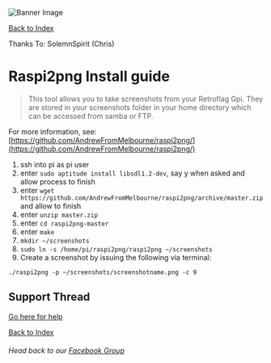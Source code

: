 ![Banner Image](https://sinisterspatula.github.io/RetroflagGpiGuides/images/GuidesBanner.png)

[Back to Index](https://sinisterspatula.github.io/RetroflagGpiGuides/)

Thanks To: SolemnSpirit (Chris)


# Raspi2png Install guide

> This tool allows you to take screenshots from your Retroflag Gpi.  They are stored in your screenshots folder in your home directory which can be accessed from samba or FTP.

For more information, see: [https://github.com/AndrewFromMelbourne/raspi2png/](https://github.com/AndrewFromMelbourne/raspi2png/)

1. ssh into pi as pi user
1. enter `sudo aptitude install libsdl1.2-dev`, say y when asked and allow process to finish
1. enter `wget https://github.com/AndrewFromMelbourne/raspi2png/archive/master.zip` and allow to finish
1. enter `unzip master.zip`
1. enter `cd raspi2png-master`
1. enter `make`
1. `mkdir ~/screenshots`
1. `sudo ln -s /home/pi/raspi2png/raspi2png ~/screenshots`
1. Create a screenshot by issuing the following via terminal:
	
```./raspi2png -p ~/screenshots/screenshotname.png -c 9```


## Support Thread
[Go here for help](https://www.facebook.com/groups/401660300458844/)

[Back to Index](https://sinisterspatula.github.io/RetroflagGpiGuides/)

###### Head back to our [Facebook Group](https://www.facebook.com/groups/401660300458844/)
